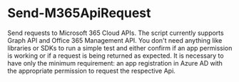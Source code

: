 # Send-M365ApiRequest
Send requests to Microsoft 365 Cloud APIs. The script currently supports Graph API and Office 365 Management API. You don't need anything like libraries or SDKs to run a simple test and either confirm if an app permission is working or if a request is being returned as expected. It is necessary to have only the minimum requirement: an app registration in Azure AD with the appropriate permission to request the respective Api.
